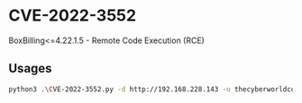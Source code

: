 # CVE-2022-3552
BoxBilling&lt;=4.22.1.5 - Remote Code Execution (RCE)


## Usages
```bash
python3 .\CVE-2022-3552.py -d http://192.168.228.143 -u thecyberworldcommunity@gmail.com -p thecyberworldcommunity@gmail.com
```
